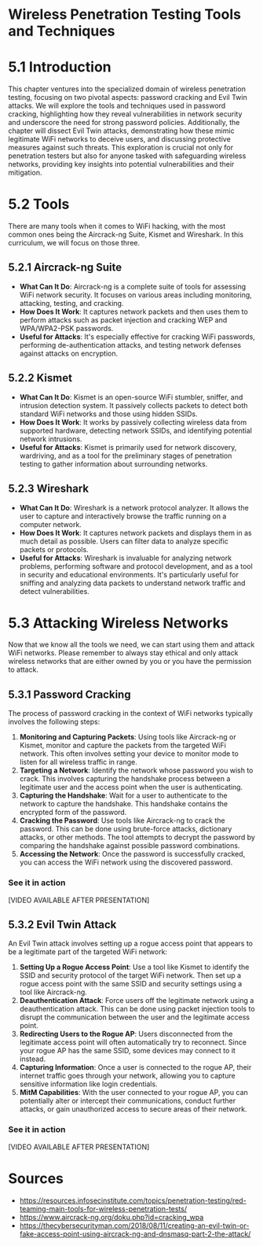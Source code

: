 # Wireless Penetration Testing Tools and Techniques

# 5.1 Introduction

This chapter ventures into the specialized domain of wireless penetration testing, focusing on two pivotal aspects: password cracking and Evil Twin attacks. We will explore the tools and techniques used in password cracking, highlighting how they reveal vulnerabilities in network security and underscore the need for strong password policies. Additionally, the chapter will dissect Evil Twin attacks, demonstrating how these mimic legitimate WiFi networks to deceive users, and discussing protective measures against such threats. This exploration is crucial not only for penetration testers but also for anyone tasked with safeguarding wireless networks, providing key insights into potential vulnerabilities and their mitigation.

# 5.2 Tools

There are many tools when it comes to WiFi hacking, with the most common ones being the Aircrack-ng Suite, Kismet and Wireshark. In this curriculum, we will focus on those three.

## 5.2.1 Aircrack-ng Suite

- **What Can It Do**: Aircrack-ng is a complete suite of tools for assessing WiFi network security. It focuses on various areas including monitoring, attacking, testing, and cracking.
- **How Does It Work**: It captures network packets and then uses them to perform attacks such as packet injection and cracking WEP and WPA/WPA2-PSK passwords.
- **Useful for Attacks**: It's especially effective for cracking WiFi passwords, performing de-authentication attacks, and testing network defenses against attacks on encryption.

## 5.2.2 Kismet

- **What Can It Do**: Kismet is an open-source WiFi stumbler, sniffer, and intrusion detection system. It passively collects packets to detect both standard WiFi networks and those using hidden SSIDs.
- **How Does It Work**: It works by passively collecting wireless data from supported hardware, detecting network SSIDs, and identifying potential network intrusions.
- **Useful for Attacks**: Kismet is primarily used for network discovery, wardriving, and as a tool for the preliminary stages of penetration testing to gather information about surrounding networks.

## 5.2.3 Wireshark

- **What Can It Do**: Wireshark is a network protocol analyzer. It allows the user to capture and interactively browse the traffic running on a computer network.
- **How Does It Work**: It captures network packets and displays them in as much detail as possible. Users can filter data to analyze specific packets or protocols.
- **Useful for Attacks**: Wireshark is invaluable for analyzing network problems, performing software and protocol development, and as a tool in security and educational environments. It's particularly useful for sniffing and analyzing data packets to understand network traffic and detect vulnerabilities.

# 5.3 Attacking Wireless Networks

Now that we know all the tools we need, we can start using them and attack WiFi networks. Please remember to always stay ethical and only attack wireless networks that are either owned by you or you have the permission to attack.

## 5.3.1 Password Cracking

The process of password cracking in the context of WiFi networks typically involves the following steps:

1. **Monitoring and Capturing Packets**: Using tools like Aircrack-ng or Kismet, monitor and capture the packets from the targeted WiFi network. This often involves setting your device to monitor mode to listen for all wireless traffic in range.
1. **Targeting a Network**: Identify the network whose password you wish to crack. This involves capturing the handshake process between a legitimate user and the access point when the user is authenticating.
1. **Capturing the Handshake**: Wait for a user to authenticate to the network to capture the handshake. This handshake contains the encrypted form of the password.
1. **Cracking the Password**: Use tools like Aircrack-ng to crack the password. This can be done using brute-force attacks, dictionary attacks, or other methods. The tool attempts to decrypt the password by comparing the handshake against possible password combinations.
1. **Accessing the Network**: Once the password is successfully cracked, you can access the WiFi network using the discovered password.

### See it in action

\[VIDEO AVAILABLE AFTER PRESENTATION\]

## 5.3.2 Evil Twin Attack

An Evil Twin attack involves setting up a rogue access point that appears to be a legitimate part of the targeted WiFi network:

1. **Setting Up a Rogue Access Point**: Use a tool like Kismet to identify the SSID and security protocol of the target WiFi network. Then set up a rogue access point with the same SSID and security settings using a tool like Aircrack-ng.
1. **Deauthentication Attack**: Force users off the legitimate network using a deauthentication attack. This can be done using packet injection tools to disrupt the communication between the user and the legitimate access point.
1. **Redirecting Users to the Rogue AP**: Users disconnected from the legitimate access point will often automatically try to reconnect. Since your rogue AP has the same SSID, some devices may connect to it instead.
1. **Capturing Information**: Once a user is connected to the rogue AP, their internet traffic goes through your network, allowing you to capture sensitive information like login credentials.
1. **MitM Capabilities**: With the user connected to your rogue AP, you can potentially alter or intercept their communications, conduct further attacks, or gain unauthorized access to secure areas of their network.

### See it in action

\[VIDEO AVAILABLE AFTER PRESENTATION\]

# Sources

- https://resources.infosecinstitute.com/topics/penetration-testing/red-teaming-main-tools-for-wireless-penetration-tests/
- https://www.aircrack-ng.org/doku.php?id=cracking_wpa
- https://thecybersecurityman.com/2018/08/11/creating-an-evil-twin-or-fake-access-point-using-aircrack-ng-and-dnsmasq-part-2-the-attack/
